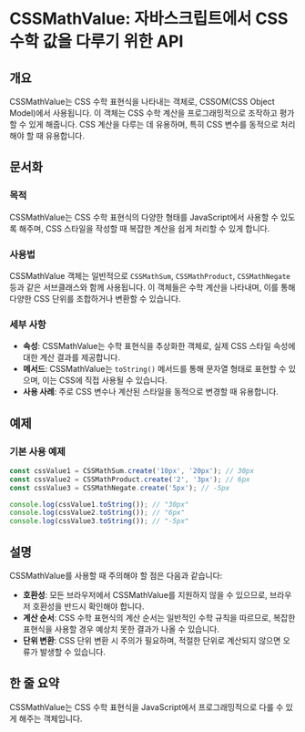 <!--
Meta Description: # CSSMathValue: 자바스크립트에서 CSS 수학 값을 다루기 위한 API ## 개요 CSSMathValue는 CSS 수학 표현식을 나타내는 객체로, CSSOM(CSS Object Model)에서 사용됩니다. 이 객체는 CSS 수학 계산을 프로그래밍적으로 조작하...
Meta Keywords: css, cssmathvalue는, 표현식을, 계산을, 있습니다
-->

# CSSMathValue: 자바스크립트에서 CSS 수학 값을 다루기 위한 API

## 개요
CSSMathValue는 CSS 수학 표현식을 나타내는 객체로, CSSOM(CSS Object Model)에서 사용됩니다. 이 객체는 CSS 수학 계산을 프로그래밍적으로 조작하고 평가할 수 있게 해줍니다. CSS 계산을 다루는 데 유용하며, 특히 CSS 변수를 동적으로 처리해야 할 때 유용합니다.

## 문서화
### 목적
CSSMathValue는 CSS 수학 표현식의 다양한 형태를 JavaScript에서 사용할 수 있도록 해주며, CSS 스타일을 작성할 때 복잡한 계산을 쉽게 처리할 수 있게 합니다.

### 사용법
CSSMathValue 객체는 일반적으로 `CSSMathSum`, `CSSMathProduct`, `CSSMathNegate` 등과 같은 서브클래스와 함께 사용됩니다. 이 객체들은 수학 계산을 나타내며, 이를 통해 다양한 CSS 단위를 조합하거나 변환할 수 있습니다.

### 세부 사항
- **속성**: CSSMathValue는 수학 표현식을 추상화한 객체로, 실제 CSS 스타일 속성에 대한 계산 결과를 제공합니다.
- **메서드**: CSSMathValue는 `toString()` 메서드를 통해 문자열 형태로 표현할 수 있으며, 이는 CSS에 직접 사용될 수 있습니다.
- **사용 사례**: 주로 CSS 변수나 계산된 스타일을 동적으로 변경할 때 유용합니다.

## 예제
### 기본 사용 예제
```javascript
const cssValue1 = CSSMathSum.create('10px', '20px'); // 30px
const cssValue2 = CSSMathProduct.create('2', '3px'); // 6px
const cssValue3 = CSSMathNegate.create('5px'); // -5px

console.log(cssValue1.toString()); // "30px"
console.log(cssValue2.toString()); // "6px"
console.log(cssValue3.toString()); // "-5px"
```

## 설명
CSSMathValue를 사용할 때 주의해야 할 점은 다음과 같습니다:
- **호환성**: 모든 브라우저에서 CSSMathValue를 지원하지 않을 수 있으므로, 브라우저 호환성을 반드시 확인해야 합니다.
- **계산 순서**: CSS 수학 표현식의 계산 순서는 일반적인 수학 규칙을 따르므로, 복잡한 표현식을 사용할 경우 예상치 못한 결과가 나올 수 있습니다.
- **단위 변환**: CSS 단위 변환 시 주의가 필요하며, 적절한 단위로 계산되지 않으면 오류가 발생할 수 있습니다.

## 한 줄 요약
CSSMathValue는 CSS 수학 표현식을 JavaScript에서 프로그래밍적으로 다룰 수 있게 해주는 객체입니다.